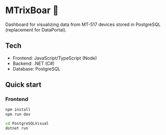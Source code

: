 # MTrixBoar 🐗
Dashboard for visualizing data from MT-517 devices stored in PostgreSQL (replacement for DataPortal).

## Tech
- Frontend: JavaScript/TypeScript (Node)
- Backend: .NET (C#)
- Database: PostgreSQL

## Quick start
### Frontend
```bash
npm install
npm run dev

cd PostgreSQLVisual
dotnet run

